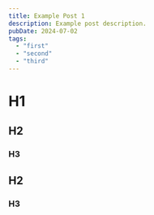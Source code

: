 ```yaml
---
title: Example Post 1
description: Example post description.
pubDate: 2024-07-02
tags:
  - "first"
  - "second"
  - "third"
---
```


# H1

## H2

### H3

## H2

### H3
